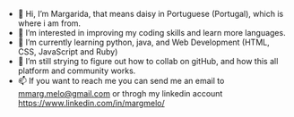 - 👋 Hi, I’m Margarida, that means daisy in Portuguese (Portugal), which is where i am from.
- 👀 I’m interested in improving my coding skills and learn more languages.
- 🌱 I’m currently learning python, java, and Web Development (HTML, CSS, JavaScript and Ruby)
- 💞️ I’m still strying to figure out how to collab on gitHub, and how this all platform and community works.
- 📫 If you want to reach me you can send me an email to mmarg.melo@gmail.com or throgh my linkedin account https://www.linkedin.com/in/margmelo/

<!---
1181092/1181092 is a ✨ special ✨ repository because its `README.md` (this file) appears on your GitHub profile.
You can click the Preview link to take a look at your changes.
--->
